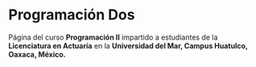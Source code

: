 # Programación Dos

Página del curso <b>Programación II</b> impartido a estudiantes de la <b>Licenciatura en Actuaría</b> en la <b>Universidad del Mar, Campus Huatulco, Oaxaca, México.</b>    
